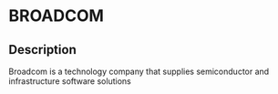 # BROADCOM

## Description
Broadcom is a technology company that supplies semiconductor and infrastructure software solutions
